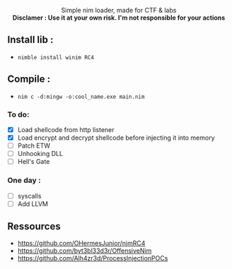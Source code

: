 <p align="center">
Simple nim loader, made for CTF & labs
<br>
<strong>Disclamer : Use it at your own risk. I'm not responsible for your actions</strong>
</p>

## Install lib :
- ``nimble install winim RC4``

## Compile :
- ``nim c -d:mingw -o:cool_name.exe main.nim``

### To do:
- [x] Load shellcode from http listener
- [x] Load encrypt and decrypt shellcode before injecting it into memory
- [ ] Patch ETW
- [ ] Unhooking DLL
- [ ] Hell's Gate
### One day :
- [ ] syscalls
- [ ] Add LLVM

## Ressources 
- https://github.com/OHermesJunior/nimRC4
- https://github.com/byt3bl33d3r/OffensiveNim
- https://github.com/Alh4zr3d/ProcessInjectionPOCs

